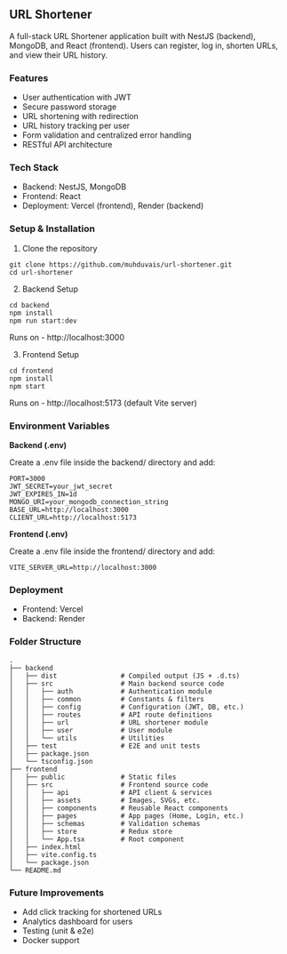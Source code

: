 ## **URL Shortener**

A full-stack URL Shortener application built with NestJS (backend), MongoDB, and React (frontend).
Users can register, log in, shorten URLs, and view their URL history.

### **Features**

- User authentication with JWT
- Secure password storage
- URL shortening with redirection
- URL history tracking per user
- Form validation and centralized error handling
- RESTful API architecture

### **Tech Stack**

- Backend: NestJS, MongoDB
- Frontend: React
- Deployment: Vercel (frontend), Render (backend)

### **Setup & Installation**

1. Clone the repository
```
git clone https://github.com/muhduvais/url-shortener.git
cd url-shortener
```

2. Backend Setup
```
cd backend
npm install
npm run start:dev
```

 Runs on - http://localhost:3000

3. Frontend Setup
```
cd frontend
npm install
npm start
```

 Runs on - http://localhost:5173 (default Vite server)

### **Environment Variables**

**Backend (.env)**

 Create a .env file inside the backend/ directory and add:
```
PORT=3000
JWT_SECRET=your_jwt_secret
JWT_EXPIRES_IN=1d
MONGO_URI=your_mongodb_connection_string
BASE_URL=http://localhost:3000
CLIENT_URL=http://localhost:5173
```
**Frontend (.env)**

 Create a .env file inside the frontend/ directory and add:
```
VITE_SERVER_URL=http://localhost:3000
```
### **Deployment**

- Frontend: Vercel
- Backend: Render

### **Folder Structure**

```text
.
├── backend
│   ├── dist                # Compiled output (JS + .d.ts)
│   ├── src                 # Main backend source code
│   │   ├── auth            # Authentication module
│   │   ├── common          # Constants & filters
│   │   ├── config          # Configuration (JWT, DB, etc.)
│   │   ├── routes          # API route definitions
│   │   ├── url             # URL shortener module
│   │   ├── user            # User module
│   │   └── utils           # Utilities
│   ├── test                # E2E and unit tests
│   ├── package.json
│   └── tsconfig.json
├── frontend
│   ├── public              # Static files
│   ├── src                 # Frontend source code
│   │   ├── api             # API client & services
│   │   ├── assets          # Images, SVGs, etc.
│   │   ├── components      # Reusable React components
│   │   ├── pages           # App pages (Home, Login, etc.)
│   │   ├── schemas         # Validation schemas
│   │   ├── store           # Redux store
│   │   └── App.tsx         # Root component
│   ├── index.html
│   ├── vite.config.ts
│   └── package.json
└── README.md
```

### **Future Improvements**

- Add click tracking for shortened URLs
- Analytics dashboard for users
- Testing (unit & e2e)
- Docker support
